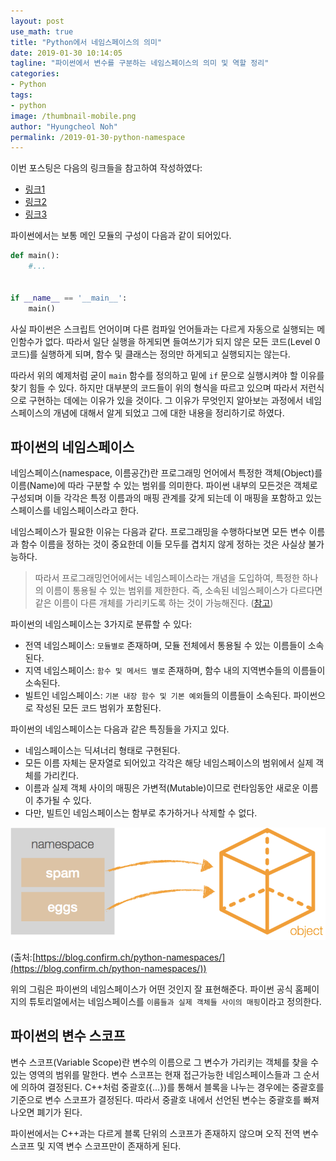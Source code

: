 ```yaml
---
layout: post
use_math: true
title: "Python에서 네임스페이스의 의미"
date: 2019-01-30 10:14:05
tagline: "파이썬에서 변수를 구분하는 네임스페이스의 의미 및 역할 정리"
categories:
- Python
tags:
- python
image: /thumbnail-mobile.png
author: "Hyungcheol Noh"
permalink: /2019-01-30-python-namespace
---
```


이번 포스팅은 다음의 링크들을 참고하여 작성하였다:
- [링크1](https://hashcode.co.kr/questions/3/if-__name__-__main__%EC%9D%80-%EC%99%9C%EC%93%B0%EB%82%98%EC%9A%94)
- [링크2](https://soooprmx.com/archives/5854)
- [링크3](https://blog.confirm.ch/python-namespaces/)

파이썬에서는 보통 메인 모듈의 구성이 다음과 같이 되어있다.

```python
def main():
    #...


if __name__ == '__main__':
    main()


```

사실 파이썬은 스크립트 언어이며 다른 컴파일 언어들과는 다르게 자동으로 실행되는 메인함수가 없다. 따라서 일단 실행을 하게되면 들여쓰기가 되지 않은 모든 코드(Level 0 코드)를 실행하게 되며, 함수 및 클래스는 정의만 하게되고 실행되지는 않는다.

따라서 위의 예제처럼 굳이 `main` 함수를 정의하고 밑에 `if` 문으로 실행시켜야 할 이유를 찾기 힘들 수 있다. 하지만 대부분의 코드들이 위의 형식을 따르고 있으며 따라서 저런식으로 구현하는 데에는 이유가 있을 것이다. 그 이유가 무엇인지 알아보는 과정에서 네임스페이스의 개념에 대해서 알게 되었고 그에 대한 내용을 정리하기로 하였다.

## 파이썬의 네임스페이스
네임스페이스(namespace, 이름공간)란 프로그래밍 언어에서 특정한 객체(Object)를 이름(Name)에 따라 구분할 수 있는 범위를 의미한다. 파이썬 내부의 모든것은 객체로 구성되며 이들 각각은 특정 이름과의 매핑 관계를 갖게 되는데 이 매핑을 포함하고 있는 스페이스를 네임스페이스라고 한다.

네임스페이스가 필요한 이유는 다음과 같다. 프로그래밍을 수행하다보면 모든 변수 이름과 함수 이름을 정하는 것이 중요한데 이들 모두를 겹치지 않게 정하는 것은 사실상 불가능하다.

> 따라서 프로그래밍언어에서는 네임스페이스라는 개념을 도입하여, 특정한 하나의 이름이 통용될 수 있는 범위를 제한한다. 즉, 소속된 네임스페이스가 다르다면 같은 이름이 다른 개체를 가리키도록 하는 것이 가능해진다. ([참고](https://soooprmx.com/archives/5854))

파이썬의 네임스페이스는 3가지로 분류할 수 있다:
- 전역 네임스페이스: `모듈별로` 존재하며, 모듈 전체에서 통용될 수 있는 이름들이 소속된다.
- 지역 네임스페이스: `함수 및 메서드 별로` 존재하며, 함수 내의 지역변수들의 이름들이 소속된다.
- 빌트인 네임스페이스: `기본 내장 함수 및 기본 예외`들의 이름들이 소속된다. 파이썬으로 작성된 모든 코드 범위가 포함된다.

파이썬의 네임스페이스는 다음과 같은 특징들을 가지고 있다.
- 네임스페이스는 딕셔너리 형태로 구현된다.
- 모든 이름 자체는 문자열로 되어있고 각각은 해당 네임스페이스의 범위에서 실제 객체를 가리킨다.
- 이름과 실제 객체 사이의 매핑은 가변적(Mutable)이므로 런타임동안 새로운 이름이 추가될 수 있다.
- 다만, 빌트인 네임스페이스는 함부로 추가하거나 삭제할 수 없다.

![](/assets/img/2019-01-30-python-namespace/01.png)

(출처:[https://blog.confirm.ch/python-namespaces/](https://blog.confirm.ch/python-namespaces/))

위의 그림은 파이썬의 네임스페이스가 어떤 것인지 잘 표현해준다. 파이썬 공식 홈페이지의 튜토리얼에서는 네임스페이스를 `이름들과 실제 객체들 사이의 매핑`이라고 정의한다.

## 파이썬의 변수 스코프
변수 스코프(Variable Scope)란 변수의 이름으로 그 변수가 가리키는 객체를 찾을 수 있는 영역의 범위를 말한다. 변수 스코프는 현재 접근가능한 네임스페이스들과 그 순서에 의하여 결정된다. C++처럼 중괄호(\{...\})를 통해서 블록을 나누는 경우에는 중괄호를 기준으로 변수 스코프가 결정된다. 따라서 중괄호 내에서 선언된 변수는 중괄호를 빠져나오면 폐기가 된다.

파이썬에서는 C++과는 다르게 블록 단위의 스코프가 존재하지 않으며 오직 전역 변수 스코프 및 지역 변수 스코프만이 존재하게 된다.

